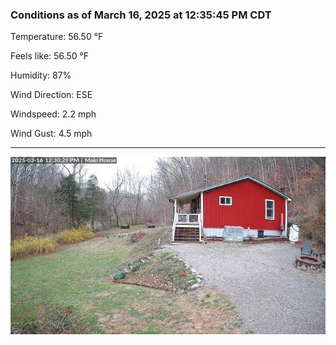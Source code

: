### Conditions as of March 16, 2025 at 12:35:45 PM CDT 

Temperature: 56.50 &deg;F

Feels like: 56.50 &deg;F

Humidity: 87%

Wind Direction: ESE

Windspeed: 2.2 mph

Wind Gust: 4.5 mph

---

<img src="./images/latest.jpeg"/>

